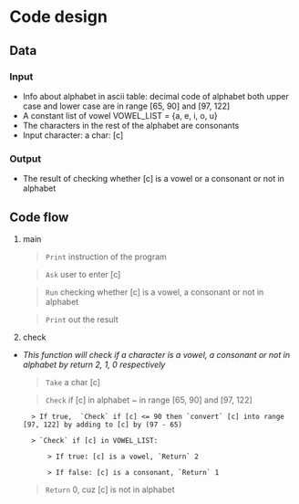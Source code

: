 
# Code design

## Data

### Input
- Info about alphabet in ascii table: decimal code of alphabet both upper case and lower case are in range [65, 90] and [97, 122]
- A constant list of vowel VOWEL_LIST = {a, e, i, o, u}
- The characters in the rest of the alphabet are consonants
- Input character: a char: [c]

### Output
- The result of checking whether [c] is a vowel or a consonant or not in alphabet

## Code flow

1. main
	> `Print` instruction of the program

	> `Ask` user to enter [c]

	> `Run`  checking whether [c] is a vowel, a consonant or not in alphabet

	> `Print` out the result

2. check
- *This function will check if a character is a vowel, a consonant or not in alphabet by return 2, 1, 0 respectively*

	> `Take` a char [c]

	> `Check` if [c] in alphabet ~ in range [65, 90] and [97, 122]

		> If true,  `Check` if [c] <= 90 then `convert` [c] into range [97, 122] by adding to [c] by (97 - 65)

		> `Check` if [c] in VOWEL_LIST:

			> If true: [c] is a vowel, `Return` 2

			> If false: [c] is a consonant, `Return` 1

	> `Return`  0, cuz [c] is not in alphabet
